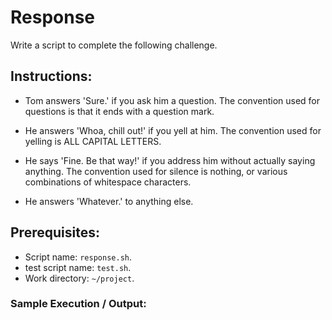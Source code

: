# Response

Write a script to complete the following challenge.

## Instructions:

- Tom answers 'Sure.' if you ask him a question. The convention used for questions is that it ends with a question mark.

- He answers 'Whoa, chill out!' if you yell at him. The convention used for yelling is ALL CAPITAL LETTERS.

- He says 'Fine. Be that way!' if you address him without actually saying
  anything. The convention used for silence is nothing, or various combinations of whitespace characters.

- He answers 'Whatever.' to anything else.

## Prerequisites:

- Script name: `response.sh`.
- test script name: `test.sh`.
- Work directory: `~/project`.

### Sample Execution / Output:
